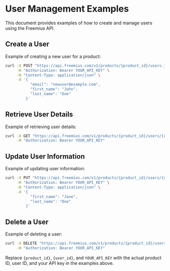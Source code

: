 # User Management Examples

This document provides examples of how to create and manage users using the Freemius API.

## Create a User

Example of creating a new user for a product:

```bash
curl -X POST "https://api.freemius.com/v1/products/{product_id}/users.json" \
     -H "Authorization: Bearer YOUR_API_KEY" \
     -H "Content-Type: application/json" \
     -d '{
           "email": "newuser@example.com",
           "first_name": "John",
           "last_name": "Doe"
         }'
```

## Retrieve User Details

Example of retrieving user details:

```bash
curl -X GET "https://api.freemius.com/v1/products/{product_id}/users/{user_id}.json" \
     -H "Authorization: Bearer YOUR_API_KEY"
```

## Update User Information

Example of updating user information:

```bash
curl -X PUT "https://api.freemius.com/v1/products/{product_id}/users/{user_id}.json" \
     -H "Authorization: Bearer YOUR_API_KEY" \
     -H "Content-Type: application/json" \
     -d '{
           "first_name": "Jane",
           "last_name": "Doe"
         }'
```

## Delete a User

Example of deleting a user:

```bash
curl -X DELETE "https://api.freemius.com/v1/products/{product_id}/users/{user_id}.json" \
     -H "Authorization: Bearer YOUR_API_KEY"
```

Replace `{product_id}`, `{user_id}`, and `YOUR_API_KEY` with the actual product ID, user ID, and your API key in the examples above.
